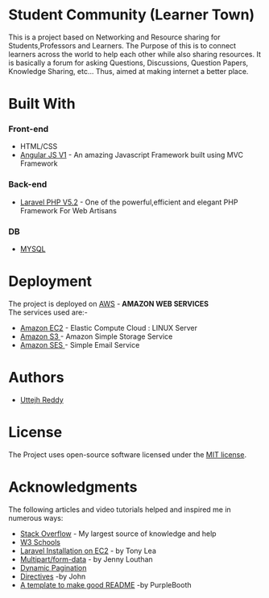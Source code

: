 <h1>Student Community <b>(Learner Town)</b></h1>
This is a project based on Networking and Resource sharing for Students,Professors and Learners. The Purpose of this is to connect
learners across the world to help each other while also sharing resources. It is basically a forum for asking Questions, Discussions,
Question Papers, Knowledge Sharing, etc... Thus, aimed at making internet a better place.

<h1>Built With</h1>
<h3>Front-end</h3>
<ul>
<li>HTML/CSS<br></li>
<li><a href="https://angularjs.org/">Angular JS V1</a> - An amazing Javascript Framework built using MVC Framework</li>
</ul>

<h3>Back-end</h3>
<ul>
<li><a href="https://laravel.com/">Laravel PHP V5.2</a> - One of the powerful,efficient and elegant PHP Framework For Web Artisans</li>
</ul>

<h3>DB</h3>
<ul>
<li><a href="https://www.mysql.com/">MYSQL</a></li>
</ul>

<h1>Deployment</h1>
The project is deployed on <a href="https://aws.amazon.com/">AWS</a> -<b> AMAZON WEB SERVICES</b><br>
The services used are:-
<ul>
<li><a href="https://aws.amazon.com/ec2/">Amazon EC2</a> - Elastic Compute Cloud : LINUX Server</li>
<li><a href="https://aws.amazon.com/s3/">Amazon S3 </a>- Amazon Simple Storage Service</li>
<li><a href="https://aws.amazon.com/ses/">Amazon SES </a>- Simple Email Service </li>
</ul>

<h1>Authors</h1>
<ul>
<li><a href="https://github.com/uttejh" >Uttejh Reddy</a></li>
</ul>

<h1>License</h1>
The Project uses open-source software licensed under the <a href="https://opensource.org/licenses/MIT"> MIT license</a>.

<h1>Acknowledgments</h1>
The following articles and video tutorials helped and inspired me in numerous ways:
<ul>
<li>
  <a href="https://stackoverflow.com/">Stack Overflow</a> - My largest source of knowledge and help
</li>
<li>
  <a href="https://www.w3schools.com/">W3 Schools</a>
</li>
<li>
  <a href="http://www.tonylea.com/2013/installing-laravel-on-amazon-ec2/">Laravel Installation on EC2</a>
  - by Tony Lea
</li>
<li>
  <a href="https://www.uncorkedstudios.com/blog/multipartformdata-file-upload-with-angularjs/">Multipart/form-data</a>
  - by Jenny Louthan
</li>
<li>
  <a href="https://blog.kettle.io/dynamic-pagination-angularjs-laravel/">Dynamic Pagination</a>
</li>
<li>
  <a href="https://egghead.io/lessons/angularjs-first-directive">Directives</a>
  -by John
</li>
<li>
  <a href="https://gist.github.com/PurpleBooth/109311bb0361f32d87a2">A template to make good README</a>
  -by PurpleBooth
</li>
</ul>
